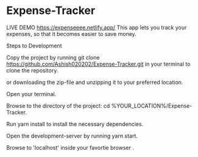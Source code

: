 # Expense-Tracker
LIVE DEMO https://expenseeee.netlify.app/
This app lets you track your expenses, so that it becomes easier to save money. 

Steps to Development

Copy the project by running git clone https://github.com/Ashish020202/Expense-Tracker.git in your terminal to clone the repository.

or downloading the zip-file and unzipping it to your preferred location.

Open your terminal.

Browse to the directory of the project: cd %YOUR_LOCATION%/Expense-Tracker.

Run yarn install to install the necessary dependencies.

Open the development-server by running yarn start.

Browse to 'localhost' inside your favortie browser .
